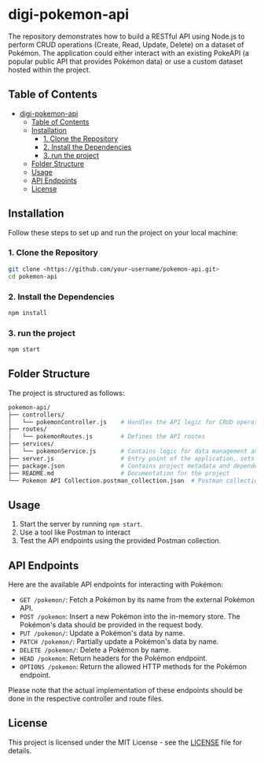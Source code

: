 # digi-pokemon-api

 The repository demonstrates how to build a RESTful API using Node.js to perform CRUD operations (Create, Read, Update, Delete) on a dataset of Pokémon. The application could either interact with an existing PokeAPI (a popular public API that provides Pokémon data) or use a custom dataset hosted within the project.

## Table of Contents

- [digi-pokemon-api](#digi-pokemon-api)
  - [Table of Contents](#table-of-contents)
  - [Installation](#installation)
    - [1. Clone the Repository](#1-clone-the-repository)
    - [2. Install the Dependencies](#2-install-the-dependencies)
    - [3. run the project](#3-run-the-project)
  - [Folder Structure](#folder-structure)
  - [Usage](#usage)
  - [API Endpoints](#api-endpoints)
  - [License](#license)

## Installation

Follow these steps to set up and run the project on your local machine:

### 1. Clone the Repository

```bash
git clone <https://github.com/your-username/pokemon-api.git>
cd pokemon-api

```

### 2. Install the Dependencies

```javascript
npm install
```

### 3. run the project

```javascript
npm start
```

## Folder Structure

The project is structured as follows:

```bash
pokemon-api/
├── controllers/
│   └── pokemonController.js    # Handles the API logic for CRUD operations
├── routes/
│   └── pokemonRoutes.js        # Defines the API routes
├── services/
│   └── pokemonService.js       # Contains logic for data management and external API calls
├── server.js                   # Entry point of the application, sets up the server
├── package.json                # Contains project metadata and dependencies
├── README.md                   # Documentation for the project
└── Pokemon API Collection.postman_collection.json  # Postman collection for testing the API
```

## Usage

1. Start the server by running `npm start`.
2. Use a tool like Postman to interact
3. Test the API endpoints using the provided Postman collection.

## API Endpoints

Here are the available API endpoints for interacting with Pokémon:

- `GET /pokemon/`: Fetch a Pokémon by its name from the external Pokémon API.
- `POST /pokemon`: Insert a new Pokémon into the in-memory store. The Pokémon's data should be provided in the request body.
- `PUT /pokemon/`: Update a Pokémon's data by name.
- `PATCH /pokemon/`: Partially update a Pokémon's data by name.
- `DELETE /pokemon/`: Delete a Pokémon by name.
- `HEAD /pokemon`: Return headers for the Pokémon endpoint.
- `OPTIONS /pokemon`: Return the allowed HTTP methods for the Pokémon endpoint.

Please note that the actual implementation of these endpoints should be done in the respective controller and route files.

## License

This project is licensed under the MIT License - see the [LICENSE](LICENSE) file for details.
